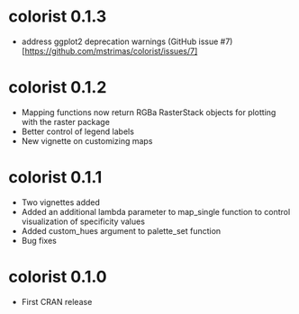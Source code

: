 # colorist 0.1.3

- address ggplot2 deprecation warnings (GitHub issue #7)[https://github.com/mstrimas/colorist/issues/7]

# colorist 0.1.2

- Mapping functions now return RGBa RasterStack objects for plotting with the raster package
- Better control of legend labels
- New vignette on customizing maps

# colorist 0.1.1

- Two vignettes added
- Added an additional lambda parameter to map_single function to control visualization of specificity values
- Added custom_hues argument to palette_set function
- Bug fixes

# colorist 0.1.0

- First CRAN release
